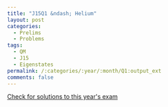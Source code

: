 ```yaml
---
title: "J15Q1 &ndash; Helium"
layout: post
categories:
  - Prelims
  - Problems
tags:
  - QM
  - J15
  - Eigenstates
permalink: /:categories/:year/:month/Q1:output_ext
comments: false
---
```

<object data="2015J1Q.pdf" type="application/pdf" width="100%" height="500"></object>
<div class="message"><a href='https://princetonprelim.com/prelim/34/'>Check for solutions to this year's exam</a></div>